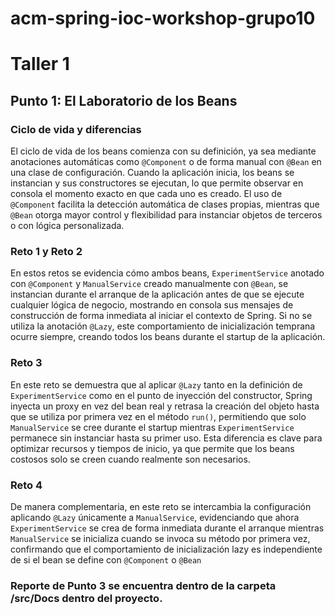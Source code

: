 # acm-spring-ioc-workshop-grupo10
# Taller 1

## Punto 1: El Laboratorio de los Beans

### Ciclo de vida y diferencias

El ciclo de vida de los beans comienza con su definición, ya sea mediante anotaciones automáticas como `@Component` o de forma manual con `@Bean` en una clase de configuración. Cuando la aplicación inicia, los beans se instancian y sus constructores se ejecutan, lo que permite observar en consola el momento exacto en que cada uno es creado. El uso de `@Component` facilita la detección automática de clases propias, mientras que `@Bean` otorga mayor control y flexibilidad para instanciar objetos de terceros o con lógica personalizada.

### Reto 1 y Reto 2

En estos retos se evidencia cómo ambos beans, `ExperimentService` anotado con `@Component` y `ManualService` creado manualmente con `@Bean`, se instancian durante el arranque de la aplicación antes de que se ejecute cualquier lógica de negocio, mostrando en consola sus mensajes de construcción de forma inmediata al iniciar el contexto de Spring. Si no se utiliza la anotación `@Lazy`, este comportamiento de inicialización temprana ocurre siempre, creando todos los beans durante el startup de la aplicación.

### Reto 3

En este reto se demuestra que al aplicar `@Lazy` tanto en la definición de `ExperimentService` como en el punto de inyección del constructor, Spring inyecta un proxy en vez del bean real y retrasa la creación del objeto hasta que se utiliza por primera vez en el método `run()`, permitiendo que solo `ManualService` se cree durante el startup mientras `ExperimentService` permanece sin instanciar hasta su primer uso. Esta diferencia es clave para optimizar recursos y tiempos de inicio, ya que permite que los beans costosos solo se creen cuando realmente son necesarios.

### Reto 4

De manera complementaria, en este reto se intercambia la configuración aplicando `@Lazy` únicamente a `ManualService`, evidenciando que ahora `ExperimentService` se crea de forma inmediata durante el arranque mientras `ManualService` se inicializa cuando se invoca su método por primera vez, confirmando que el comportamiento de inicialización lazy es independiente de si el bean se define con `@Component` o `@Bean`


### Reporte de Punto 3 se encuentra dentro de la carpeta /src/Docs dentro del proyecto.
